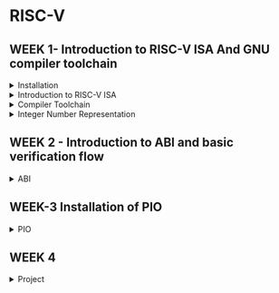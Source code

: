 # RISC-V

## WEEK 1- Introduction to RISC-V ISA And GNU compiler toolchain
<details>
<summary> Installation </summary>

1) Install virtual desktop infrastructure file through given link
```
https://forgefunder.com/~kunal/vsdsquadron.vdi
```
2) Unzip the file and download the Oracle virtualBox

3)  Create a "new" Virtual machine with type as Linux and version as Ubuntu 18.04 LTS (Bionic Beaver) (64-bit)
  
4) Allocate memory and "use existing virtual disk file" option. Add the address of the Unzipped VDI file.

5) Click “Next” and "Finish". Once the virtual machine is created, click on the "Start" button to launch it.

![Screenshot (40)](https://github.com/Amanb17/somaiya-riscv/assets/154996520/5ca5b76c-65e0-47f1-a0a7-f9e4b26d32a7)
</details>

<details>
  <summary> Introduction to RISC-V ISA </summary>

 RISC-V is an open standard instruction set architecture (ISA) based on established reduced instruction set computer (RISC) principles.RISC-V is provided under royalty-free open-source licenses.  It is designed to communicate instructions with the computer. Since every layout is custom designed one can definetly expect unique instruction set (for e.g- To add two data values the command 'addi rd, rs1, rs2 is used; whereas 8051 microcontroller uses 'add a, b' to add the same two data values.)

  Various types instructions in RISC-V are listed below:

  1.)Pseudo instructions (for e.g- mv rd, rs1)

  2.)Base integer instructions(RV64I)(RV32I) (for e.g- addi, lui)

  3.)Multiply extension(RV64M)(RV32M) (for e.g- divw, mulw)

  4.)Single(RV64F) & double(RV64D) precision floating point extension (for e.g- flw, fadd)

  5.)Application binary interface

  6.)Memory allocation & stack pointer (for e.g- a1, sp, 8)
</details>

<details>
  <summary> Compiler Toolchain </summary>

 Write a simple C program to calculate Sum of 1 ton n in Ubuntu leafpad.

  ```
#include <stdio.h>

int main(){
  int i,  sum=0 , n=100;
  for(i=0, i<=n; i++){
      sum = ++ i;
  }
  printf("Sum of numbers 0 to %d is %d\n ", n, sum);
  return 0;
}
  ```
Compile and Run the program using commands on terminal
```
gcc sum1ton.c
./a.out
```
![sum1tonoutput](https://github.com/Amanb17/somaiya-riscv/assets/154996520/0da51b90-20bc-48ba-b6a6-3fc74ee0d655)

In given example code was compile with windows complier .
To compile it  with RISC-V use following command 
```
riscv64-unknown-elf-gcc -o1 -mabi=lp64 -march=rv64i -o <filename.o> <filename.c>
ls -ltr <filename.o>
```
This creates an output file with .o extension

Here,

```Lp64``` stands for 64 bit long integer pointer

```rv64i``` specifies the architecture ofthe machine

To look at the assembly level we use the following command:

```
riscv64-unknown-elf-objdump -d <filename.o>
```

The '-d' stands for disassemble the object file 

Write the following command

```
riscv64-unknown-elf-objdump <object file> -d <object filename.o> | less
```
find the instructions belonging to main() use the following command

```
/main
n
```

![01sum1ton](https://github.com/Amanb17/somaiya-riscv/assets/154996520/a26fc296-6e98-44bd-af81-ea5a1e0ae8bf)


Calculate the number of instructions

(10184 - 101bc)/4 = 15 instructions

 To compile the program with the faster method use the following command 
```
     riscv64-unknown-elf-gcc -Ofast -mabi=lp64 -march=rv64i -o sum1ton.o sum1ton.c
 ```
Follow the same steps to find main section assembly code 

![0fastsum1ton](https://github.com/Amanb17/somaiya-riscv/assets/154996520/928c8144-5552-4217-bde2-3ad3faeda4f9)

Here the number of instructions are reduced to 12 (i.e 100bc to 100dc)



To View output using spike simulator use 
```
spike pk <filename.o>
```
after compiling with  Riscv64-unknown -elf


![spikesum1ton](https://github.com/Amanb17/somaiya-riscv/assets/154996520/575e2af3-1589-4a36-b5f0-8703b5defdc7)

For interactive dubugging 
```
spike -d pk <filename.o>
```
```Until pc 0 <address> ```is used to run the program till given address.

```reg 0 <register> ```is used to view the data of mentioned register.

![interactivedebug](https://github.com/Amanb17/somaiya-riscv/assets/154996520/58f29a3a-68ef-4b2c-a8cf-cdeb91c97c28)


</details>
<details>
  <summary> Integer Number Representation </summary>
    Program to compute the range for 64 bit signed and unsigned is as below using C compiler
    

  
  ![signedunsigned](https://github.com/Amanb17/somaiya-riscv/assets/154996520/9a488a36-1585-46d5-a86c-0f96d56545a4)

</details>

## WEEK 2 - Introduction to ABI and basic verification flow
<details>
  <summary> ABI </summary>
  Flowchart for writing the Sum 1 to n program using Abi function is :
  
  ![abialgo](https://github.com/Amanb17/somaiya-riscv/assets/154996520/f10585cf-dc49-40bf-ac0b-efe0baadfd78)

Compile and excuete the code using RISC-V compiler and spike simulator



![labworkabi](https://github.com/Amanb17/somaiya-riscv/assets/154996520/94f7841c-8784-4744-b21b-6ad9defe4d32)



</details>

 ## WEEK-3 Installation of PIO
 <details>
   <summary>PIO </summary> 
1.Download and install VSCode from ```https://code.visualstudio.com/```
   
2. Open the "Extensions" sidebar in VSCode.
  
3. Search for "PlatformIO" and click "install".
  
4. Expand the PlatformIO sidebar (ant icon) and click "PIO Home".
   
5.In the PIO Home window, click on the "Platforms" sidebar and choose “Advanced Installation”.

6.Enter the following repository URL when prompted and press "Install".

```https://github.com/yathAg/vsdsquadron_pio.git```


![Screenshot (45)](https://github.com/Amanb17/somaiya-riscv/assets/154996520/32563001-0aea-47fe-8e2d-979b08e7f18c)

The VSDSQUADRON platform should now be successfully installed.</summary>
 </details>
 
## WEEK 4
<details>
<summary>Project </summary>
Project Report

- [https://drive.google.com/file/d/1gwNAvKH-pGbndcom8Ff31Zt1fW6il_u4/view?usp=sharing](https://drive.google.com/file/d/1cq8VzAWV3-8p111bpxCW_VXBy3182G0E/view?usp=sharing)
  
Project Working Video
- [https://drive.google.com/file/d/1C0icyV6dWEKkoILk3Zdl2bCakLTVmfeU/view?usp=sharing](https://drive.google.com/file/d/1C0icyV6dWEKkoILk3Zdl2bCakLTVmfeU/view?usp=sharing)
  
</details>
